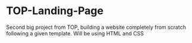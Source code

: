 # TOP-Landing-Page
Second big project from TOP, building a website completely from scratch following a given template. Will be using HTML and CSS